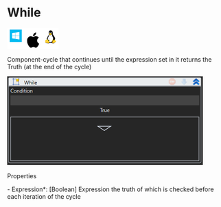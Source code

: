 # While

![](<../../../.gitbook/assets/image (56).png>)

Component-cycle that continues until the expression set in it returns the Truth (at the end of the cycle)

![](<../../../.gitbook/assets/1 (125).png>)

Properties

&#x20;\- Expression\*: \[Boolean] Expression the truth of which is checked before each iteration of the cycle
